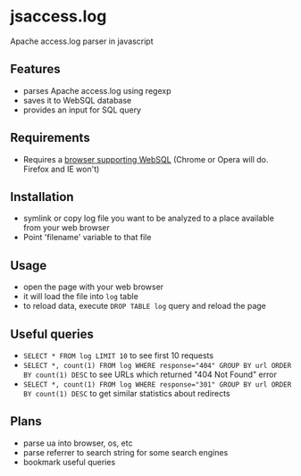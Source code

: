 jsaccess.log
============

Apache access.log parser in javascript

Features
--------

- parses Apache access.log using regexp
- saves it to WebSQL database
- provides an input for SQL query

Requirements
------------

* Requires a [browser supporting WebSQL](http://caniuse.com/sql-storage)
(Chrome or Opera will do. Firefox and IE won't)

Installation
------------

* symlink or copy log file you want to be analyzed to a place available from your web browser
* Point 'filename' variable to that file

Usage
-----

* open the page with your web browser
* it will load the file into `log` table
* to reload data, execute `DROP TABLE log` query and reload the page

Useful queries
--------------

* `SELECT * FROM log LIMIT 10` to see first 10 requests
* `SELECT *, count(1) FROM log WHERE response="404" GROUP BY url ORDER BY count(1) DESC`
to see URLs which returned "404 Not Found" error
* `SELECT *, count(1) FROM log WHERE response="301" GROUP BY url ORDER BY count(1) DESC`
to get similar statistics about redirects

Plans
-----

* parse ua into browser, os, etc
* parse referrer to search string for some search engines
* bookmark useful queries

